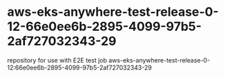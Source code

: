 # aws-eks-anywhere-test-release-0-12-66e0ee6b-2895-4099-97b5-2af727032343-29
repository for use with E2E test job aws-eks-anywhere-test-release-0-12:66e0ee6b-2895-4099-97b5-2af727032343-29
